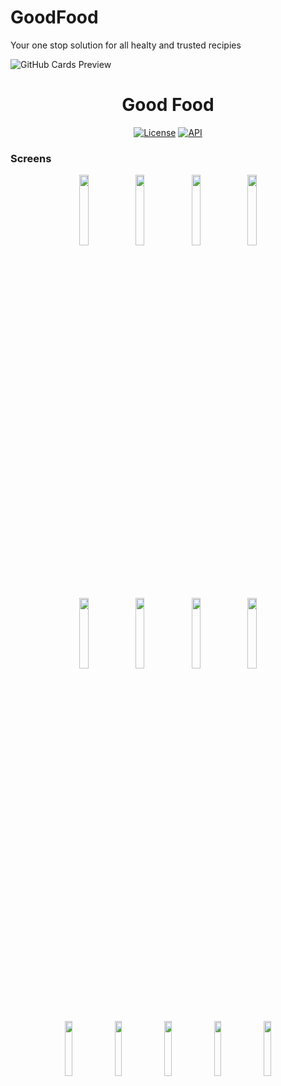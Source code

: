 # GoodFood

Your one stop solution for all healty and trusted recipies 

![GitHub Cards Preview](https://user-images.githubusercontent.com/8813304/111876563-f3566000-89a7-11eb-9f6f-27bc9c75d524.jpg)

<h1 align="center">Good Food</h1>
<p align="center">
  <a href="https://opensource.org/licenses/Apache-2.0"><img alt="License" src="https://img.shields.io/badge/License-Apache%202.0-blue.svg"/></a>
  <a href="https://android-arsenal.com/api?level=21"><img alt="API" src="https://img.shields.io/badge/API-21%2B-brightgreen.svg?style=flat"/></a>
</p>

### Screens 
<p align="center">
<img src="https://user-images.githubusercontent.com/8813304/111877013-f3575f80-89a9-11eb-8ce2-4c020f849b05.png" width="17%"/>
<img src="https://user-images.githubusercontent.com/8813304/111877016-f7837d00-89a9-11eb-9c9d-ca6296b054d3.png" width="17%"/>
<img src="https://user-images.githubusercontent.com/8813304/111877066-2b5ea280-89aa-11eb-96b5-753c22771ec4.png" width="17%"/>
<img src="https://user-images.githubusercontent.com/8813304/111885866-ffa3e280-89d2-11eb-91da-2828f6cfbc21.png" width="17%"/>
</p>

<p align="center">
<img src="https://user-images.githubusercontent.com/8813304/113940259-7592b100-97fd-11eb-9d33-7e82991b8183.png" width="17%"/>
<img src="https://user-images.githubusercontent.com/8813304/111885886-15190c80-89d3-11eb-9334-96db534f50c3.png" width="17%"/>
<img src="https://user-images.githubusercontent.com/8813304/111886023-ef403780-89d3-11eb-8bd5-f04e829e63e9.png" width="17%"/>
<img src="https://user-images.githubusercontent.com/8813304/111885918-3da10680-89d3-11eb-821d-33319587db0c.png" width="17%"/>
</p>

<p align="center">
<img src="https://user-images.githubusercontent.com/8813304/111886718-8d360100-89d8-11eb-8ec1-ea8b08ec623a.gif" width="15%"/>
<img src="https://github.com/Elbehiry/Delish/blob/master/images/vid1.gif" width="15%"/>
<img src="https://github.com/Elbehiry/Delish/blob/master/images/vid2.gif" width="15%"/>
<img src="https://github.com/Elbehiry/Delish/blob/master/images/vid3.gif" width="15%"/>
<img src="https://user-images.githubusercontent.com/8813304/127920672-a1c03b1d-321d-4ad5-aba9-897e7ea88354.gif" width="15%"/>
</p>

